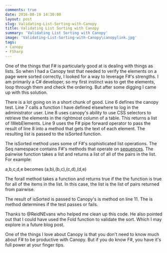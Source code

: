 ```yaml
---
comments: true
date: 2016-08-19 14:30:00
layout: post
slug: Validating-List-Sorting-with-Canopy
title: Validating List Sorting with Canopy
summary: 'Validating List Sorting with Canopy'
image: 'Validating-List-Sorting-with-Canopy\canopylink.jpg'
tags:
- Canopy
- FSharp
---
```


One of the things that F# is particularly good at is dealing with things as lists. So when I had a Canopy test that needed to verify the elements on a page were sorted correctly, I looked for a way to leverage F#'s strengths. I am primarily a C# developer, so my first instinct was to get the elements, loop through them and check the ordering. But after some digging I came up with this solution. 

<script src="https://gist.github.com/pottereric/23d50892fecc12356a03d98c2378bb7a.js"></script>

There is a lot going on in a short chunk of good. Line 6 defines the canopy test. Line 7 calls a function I have defined elsewhere to log in the administrator user. Line 8 uses canopy's ability to use CSS selectors to retrieve the elements in the rightmost column of a table. This returns a list of IWebElements. Line 9 uses the F# pipe forward operator to pass the result of line 8 into a method that gets the text of each element. The resulting list is passed to the isSorted function. 

The isSorted method uses some of F#'s sophisticated list operations. The Seq namespace contains F#'s methods that operate on [sequences](https://docs.microsoft.com/en-us/dotnet/articles/fsharp/language-reference/sequences). The pairwise function takes a list and returns a list of all of the pairs in the list. For example:

a,b,c,d,e becomes (a,b),(b,c),(c,d),(d,e)

The forall method takes a function and returns true if the the function is true for all of the items in the list. In this case, the list is the list of pairs returned from pairwise. 

The result of isSorted is passed to Canopy's is method on line 11. The is method determines if the test passes or fails. 

Thanks to @ReidNEvans who helped me clean up this code. He also pointed out that I could have used the Fold function to validate the sort. Which I may explore in a future blog post. 

One of the things I love about Canopy is that you don't need to know much about F# to be productive with Canopy. But if you do know F#, you have it's full power at your finger tips. 
